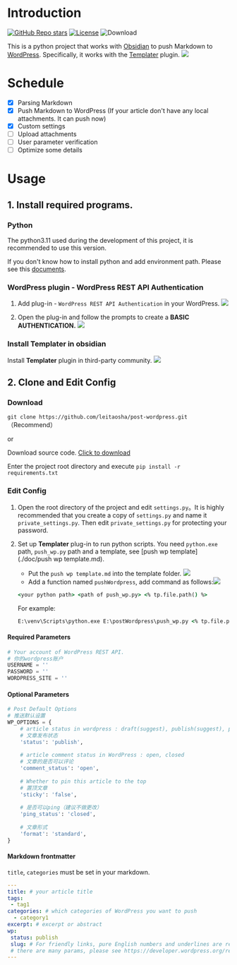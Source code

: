 # Introduction

[![GitHub Repo stars](https://img.shields.io/github/stars/leitaosha/post-wordpress?label=⭐post-wordpress)](https://github.com/leitaosha/post-wordpress)  [![License](https://img.shields.io/github/license/leitaosha/post-wordpress?label=🧾License)](https://github.com/leitaosha/post-wordpress/LICENSE)     ![Download](https://img.shields.io/github/downloads/leitaosha/post-wordpress/total?label=⏬Download)

This is a python project that works with [Obsidian](https://obsidian.md/) to push Markdown to [WordPress](https://wordpress.com/). Specifically, it works with the [Templater](https://github.com/SilentVoid13/Templater) plugin. 
 ![](https://s2.loli.net/2024/04/23/GrRa5p8BeC9j4KL.gif)

# Schedule  
  
 - [x] Parsing Markdown   
 - [x] Push Markdown to WordPress  (If your article don't have any local attachments. It can push now)
 - [x] Custom settings  
 - [ ] Upload attachments
 - [ ] User parameter verification
 - [ ] Optimize some details
  
# Usage  
  
## 1. Install required programs.
### Python

The python3.11 used during the development of this project, it is recommended to use this version.  
  
If you don't know how to install python and add environment path. Please see this [documents]().  

### WordPress plugin - WordPress REST API Authentication

1. Add plug-in -  `WordPress REST API Authentication` in your WordPress.  ![](https://s2.loli.net/2024/04/23/1WXLUgPyTBnDe4u.png)

2. Open the plug-in and follow the prompts to create a **BASIC AUTHENTICATION.** ![](https://s2.loli.net/2024/04/23/x8KGhLWyUpVXmMv.png)
### Install Templater in obsidian 

Install **Templater** plugin in third-party community. ![](https://s2.loli.net/2024/04/23/Cv3f2jsAWQUJxIB.png)


## 2. Clone and Edit Config 

### Download

`git clone https://github.com/leitaosha/post-wordpress.git` （Recommend）

or

Download source code. [Click to download](https://github.com/leitaosha/post-wordpress/archive/refs/heads/master.zip)

Enter the project root directory and execute `pip install -r requirements.txt`

### Edit Config  

1. Open the root directory of the project and edit `settings.py`。It is highly recommended that you create a copy of `settings.py` and name it `private_settings.py`. Then edit `private_settings.py` for protecting your password.
2. Set up **Templater** plug-in to run python scripts. You need `python.exe` path, `push_wp.py` path and a template, see [push wp template](./doc/push wp template.md). 
	- Put the `push wp template.md` into the template folder. ![](https://s2.loli.net/2024/04/23/i2y3a1trhLqbvdX.png)
	- Add a function named `pushWordpress`, add command as follows:![](https://s2.loli.net/2024/04/23/lucdXVorhNbkG75.png)
	```cmd
	<your python path> <path of push_wp.py> <% tp.file.path() %>
	```

	For example:
	```cmd
	E:\venv\Scripts\python.exe E:\postWordpress\push_wp.py <% tp.file.path() %>
	```


#### Required  Parameters
  
```python  
# Your account of WordPress REST API.  
# 你的wordpress账户  
USERNAME = ''  
PASSWORD = ''  
WORDPRESS_SITE = ''  
```  

#### Optional Parameters

```python
# Post Default Options  
# 推送默认设置  
WP_OPTIONS = {  
    # article status in wordpress : draft(suggest), publish(suggest), private, future, pending 
    # 文章发布状态  
    'status': 'publish',  
  
    # article comment status in WordPress : open, closed  
    # 文章的是否可以评论  
    'comment_status': 'open',  
  
    # Whether to pin this article to the top  
    # 置顶文章  
    'sticky': 'false',  
  
    # 是否可以ping（建议不做更改）  
    'ping_status': 'closed',  
  
    # 文章形式  
    'format': 'standard',  
}
```

#### Markdown frontmatter 

`title`, `categories` must be set in your markdown. 

```yaml
---
title: # your article title
tags: 
 - tag1
categories: # which categories of WordPress you want to push
  - category1
excerpt: # excerpt or abstract
wp:
 status: publish
 slug: # For friendly links, pure English numbers and underlines are recommended.
 # there are many params, please see https://developer.wordpress.org/rest-api/reference/posts/ ....
---
```